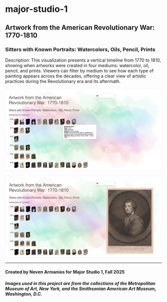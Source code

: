 # major-studio-1

## Artwork from the American Revolutionary War: 1770-1810

### Sitters with Known Portraits: Watercolors, Oils, Pencil, Prints

Description: This visualization presents a vertical timeline from 1770 to 1810, showing when artworks were created in four mediums: watercolor, oil, pencil, and prints. Viewers can filter by medium to see how each type of painting appears across the decades, offering a clear view of artistic practices during the Revolutionary era and its aftermath.

![Timeline with Tooltip: Paintings Details](screenshots/screenshot1.png)
<br />

![Timeline with Artwork Preview: Paintings by Medium](screenshots/screenshot2.png)

---

#### Created by Neven Armanios for Major Studio 1, Fall 2025

##### Images used in this project are from the collections of the Metropolitan Museum of Art, New York, and the Smithsonian American Art Museum, Washington, D.C.

<!-- ![Timeline Layout: Paintings by Date](screenshots/screenshot1.png) -->
